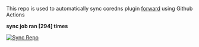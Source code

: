 This repo is used to automatically sync coredns plugin [forward](https://github.com/QZLin/forward) using Github Actions

**sync job ran [294] times**

[![Sync Repo](https://github.com/QZLin/coredns-extract/actions/workflows/sync.yaml/badge.svg)](https://github.com/QZLin/coredns-extract/actions/workflows/sync.yaml)
